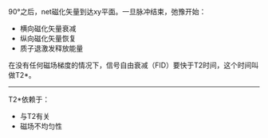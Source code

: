 90&deg;之后，net磁化矢量到达xy平面。一旦脉冲结束，弛豫开始：
* 横向磁化矢量衰减
* 纵向磁化矢量恢复
* 质子退激发释放能量

在没有任何磁场梯度的情况下，信号自由衰减（FID）要快于T2时间，这个时间叫做T2\*。

---
T2\*依赖于：
* 与T2有关
* 磁场不均匀性
